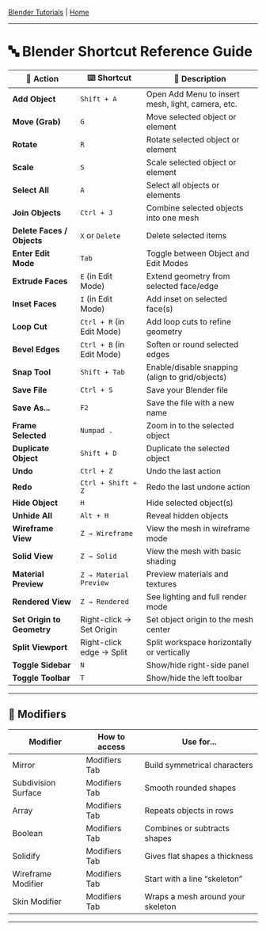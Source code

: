 [Blender Tutorials](README.md) | [Home](../../README.md)

-------------------------------------------------------------------------------

# 🔤 Blender Shortcut Reference Guide

| 🔧 Action                        | ⌨️ Shortcut                  | 📌 Description                                               |
|----------------------------------|------------------------------|--------------------------------------------------------------|
| **Add Object**                   | `Shift + A`                  | Open Add Menu to insert mesh, light, camera, etc.            |
| **Move (Grab)**                  | `G`                          | Move selected object or element                              |
| **Rotate**                       | `R`                          | Rotate selected object or element                            |
| **Scale**                        | `S`                          | Scale selected object or element                             |
| **Select All**                   | `A`                          | Select all objects or elements                               |
| **Join Objects**                 | `Ctrl + J`                   | Combine selected objects into one mesh                       |
| **Delete Faces / Objects**       | `X` or `Delete`              | Delete selected items                                        |
| **Enter Edit Mode**              | `Tab`                        | Toggle between Object and Edit Modes                         |
| **Extrude Faces**                | `E` (in Edit Mode)           | Extend geometry from selected face/edge                      |
| **Inset Faces**                  | `I` (in Edit Mode)           | Add inset on selected face(s)                                |
| **Loop Cut**                     | `Ctrl + R` (in Edit Mode)    | Add loop cuts to refine geometry                             |
| **Bevel Edges**                  | `Ctrl + B` (in Edit Mode)    | Soften or round selected edges                               |
| **Snap Tool**                    | `Shift + Tab`                | Enable/disable snapping (align to grid/objects)              |
| **Save File**                    | `Ctrl + S`                   | Save your Blender file                                       |
| **Save As...**                   | `F2`                         | Save the file with a new name                                |
| **Frame Selected**               | `Numpad .`                   | Zoom in to the selected object                               |
| **Duplicate Object**             | `Shift + D`                  | Duplicate the selected object                                |
| **Undo**                         | `Ctrl + Z`                   | Undo the last action                                         |
| **Redo**                         | `Ctrl + Shift + Z`           | Redo the last undone action                                  |
| **Hide Object**                  | `H`                          | Hide selected object(s)                                      |
| **Unhide All**                   | `Alt + H`                    | Reveal hidden objects                                        |
| **Wireframe View**               | `Z → Wireframe`              | View the mesh in wireframe mode                              |
| **Solid View**                   | `Z → Solid`                  | View the mesh with basic shading                             |
| **Material Preview**             | `Z → Material Preview`       | Preview materials and textures                               |
| **Rendered View**                | `Z → Rendered`               | See lighting and full render mode                            |
| **Set Origin to Geometry**       | Right-click → Set Origin     | Set object origin to the mesh center                         |
| **Split Viewport**               | Right-click edge → Split     | Split workspace horizontally or vertically                   |
| **Toggle Sidebar**               | `N`                          | Show/hide right-side panel                                   |
| **Toggle Toolbar**               | `T`                          | Show/hide the left toolbar                                   |
---

## 🧰 Modifiers

| Modifier              | How to access   | Use for...                        |
|-----------------------|-----------------|-----------------------------------|
| Mirror                | Modifiers Tab   | Build symmetrical characters      |
| Subdivision Surface   | Modifiers Tab   | Smooth rounded shapes             |
| Array                 | Modifiers Tab   | Repeats objects in rows           |
| Boolean               | Modifiers Tab   | Combines or subtracts shapes      |
| Solidify              | Modifiers Tab   | Gives flat shapes a thickness     |
| Wireframe Modifier    | Modifiers Tab   | Start with a line “skeleton”      |
| Skin Modifier         | Modifiers Tab   | Wraps a mesh around your skeleton |

---

